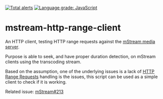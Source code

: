 [![Total alerts](https://img.shields.io/lgtm/alerts/g/Borewit/mstream-http-range-client.svg?logo=lgtm&logoWidth=18)](https://lgtm.com/projects/g/Borewit/mstream-http-range-client/alerts/)
[![Language grade: JavaScript](https://img.shields.io/lgtm/grade/javascript/g/Borewit/mstream-http-range-client.svg?logo=lgtm&logoWidth=18)](https://lgtm.com/projects/g/Borewit/mstream-http-range-client/context:javascript)

# mstream-http-range-client

An HTTP client, testing HTTP range requests against the [mStream media server](https://github.com/IrosTheBeggar/mStream).

Purpose is able to seek, and have proper duration detection, on mStream clients using the transcoding stream.

Based on the assumption, one of the underlying issues is a lack of [HTTP Range Requests](https://developer.mozilla.org/en-US/docs/Web/HTTP/Range_requests) handling is the issues,
this script can be used as a simple client to check if it is working. 

Related issue: [mStream#213](https://github.com/IrosTheBeggar/mStream/issues/213)

